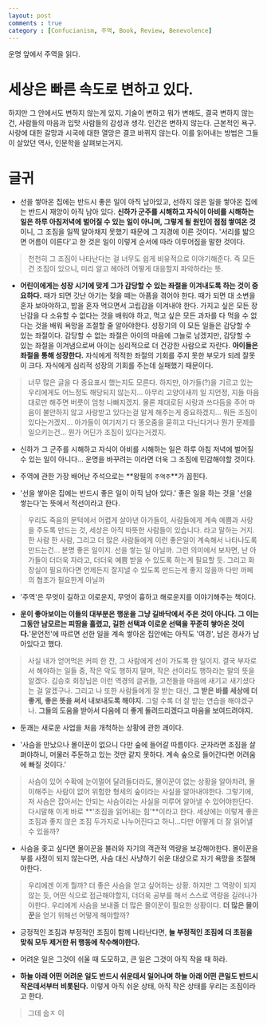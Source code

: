 ```yaml
---
layout: post
comments : true
category : [Confucianism, 주역, Book, Review, Benevolence]
---
```


운명 앞에서 주역을 읽다.

# 세상은 빠른 속도로 변하고 있다.

하지만 그 안에서도 변하지 않는게 있지.
기술이 변하고 뭐가 변해도, 결국 변하지 않는건, 사람들의 마음과 입맛
사람들의 감성과 생각.
인간은 변하지 않는다.
근본적인 욕구. 사랑에 대한 갈망과 시국에 대한 열망은 결코 바뀌지 않는다.
이를 읽어내는 방법은 그들이 살았던 역사, 인문학을 살펴보는거지.



# 글귀

- 선을 쌓아온 집에는 반드시 좋은 일이 아직 남아있고, 선하지 않은 일을 쌓아온 집에는 반드시 재앙이 아직 남아 있다. **신하가 군주를 시해하고 자식이 아비를 시해하는 일은 하루 아침저녁에 벌어질 수 있는 일이 아니며, 그렇게 될 원인이 점점 쌓여온 것**이니, 그 조짐을 일찍 알아채지 못했기 때문에 그 지경에 이른 것이다. '서리를 밟으면 어름이 이른다'고 한 것은 일이 이렇게 순서에 따라 이루어짐을 말한 것이다.

> 천천히 그 조짐이 나타난다는 걸 너무도 쉽게 비유적으로 이야기해준다. 즉 모든건 조짐이 있으니, 미리 알고 헤아려 어떻게 대응할지 파악하라는 뜻.


- **어린이에게는 성장 시기에 맞게 그가 감당할 수 있는 좌절을 이겨내도록 하는 것이 중요하다.** 때가 되면 갓난 아기는 젖을 떼는 아픔을 겪어야 한다. 때가 되면 대 소변을 혼자 보아야하고, 밥을 혼자 먹으면서 고립감을 이겨내야 한다. 가지고 싶은 모든 장난감을 다 소유할 수 없다는 것을 배워야 하고, 먹고 싶은 모든 과자를 다 먹을 수 없다는 것을 배워 욕망을 조절할 줄 알아야한다. 성장기의 이 모든 일들은 감당할 수 있는 좌절이다. 감당할 수 없는 좌절은 아이의 마음에 그늘로 남겠지만, 감당할 수 있는 좌절을 이겨냄으로써 아이는 심리적으로 더 건강한 사람으로 자란다. **아이들은 좌절을 통해 성장한다.** 자식에게 적적한 좌절의 기회를 주지 못한 부모가 되레 잘못이 크다. 자식에게 심리적 성장의 기회를 주는데 실패했기 때문이다.

> 너무 많은 글을 다 중요표시 했는지도 모른다. 하지만, 아가들(?)을 기르고 있는 우리에게도 어느정도 해당되지 않는지... 아무리 고양이새끼 일 지언정, 지들 마음대로만 해주면 버릇이 엄청 나빠지겠지. 물론 제대로된 사랑과 쓰다듬을 주어 마음이 불안하지 않고 사랑받고 있다는걸 알게 해주는게 중요하겠지... 뭐든 조짐이 있다는거겠지... 아가들이 여기저기 다 똥오줌을 묻히고 다닌다거나 뭔가 문제를 일으키는건... 뭔가 어딘가 조짐이 있다는거겠지.

- 신하가 그 군주를 시해하고 자식이 아비를 시해하는 일은 하루 아침 저녁에 벌어질 수 있는 일이 아니다... 운명을 바꾸려는 이라면 더욱 그 조짐에 민감해야할 것이다.


- 주역에 관한 가장 배어난 주석으로는 **왕필의 `주역주`**가 꼽힌다.

- '선을 쌓아온 집에는 반드시 좋은 일이 아직 남아 있다.' 좋은 일을 하는 것을 '선을 쌓는다'는 뜻에서 적선이라고 한다.

> 우리도 죽음의 문턱에서 어렵게 살아낸 아가들이, 사람들에게 계속 예쁨과 사랑을 주도록 만드는 것, 세상은 아직 따뜻한 사람들이 있습니다. 라고 말하는 거지. 한 사람 한 사람, 그리고 더 많은 사람들에게 이런 좋은일이 계속해서 나타나도록 만드는건... 분명 좋은 일이지. 선을 쌓는 일 아닐까. 그런 의미에서 보자면, 난 아가들이 더더욱 자라고, 더더욱 예쁨 받을 수 있도록 하는게 필요할 듯. 그리고 화장실이 필요하다면 언제든지 잘지낼 수 있도록 만드는게 좋지 않을까 다만 까페의 협조가 필요한게 아닐까

- '주역'은 무엇이 길하고 이로운지, 무엇이 흉하고 해로운지를 이야기해주는 책이다.

- **운이 좋아보이는 이들의 대부분은 행운을 그냥 길바닥에서 주은 것이 아니다. 그 이는 그동안 남모르는 피땀을 흘렸고, 길한 선택과 이로운 선택을 꾸준히 쌓아온 것이다.**'문언전'에 따르면 선한 일을 계속 쌓아온 집안에는 아직도 '여경', 남은 경사가 남아있다고 했다.

> 사실 내가 얻어먹은 커피 한 잔, 그 사람에게 선이 가도록 한 일이지. 결국 부자로서 해야하는 일들 중, 작은 악도 행하지 말며, 작은 선이라도 행하라는 말의 뜻을 알겠다. 김승호 회장님은 이런 역경의 글귀들, 고전들을 마음에 새기고 새기셨다는 걸 알겠구나. 그리고 나 또한 사람들에게 잘 받는 대신, **그 받은 바를 세상에 더 좋게, 좋은 뜻을 써서 내보내도록 해야지.** 그럴 수록 더 잘 받는 연습을 해야겠구나. **그들의 도움을 받아서 다음에 더 좋게 돌려드리겠다고 마음을 보여드려야지.**


- 둔괘는 새로운 사업을 처음 개척하는 상황에 관한 괘이다.

- '사슴을 만났으나 몰이꾼이 없으니 다만 숲에 들어갈 따름이다. 군자라면 조짐을 살펴야하니, 머물러 주둔하고 있는 것만 같지 못하다. 계속 숲으로 들어간다면 어려움에 빠질 것이다.'

> 사슴이 있어 수확에 눈이멀어 달려들더라도, 몰이꾼이 없는 상황을 알아차려, 몰이해주는 사람이 없어 위험한 형세의 숲이라는 사실을 알아내야한다. 그렇기에,저 사슴은 잡아서는 안되는 사슴이라는 사실을 미루어 알아낼 수 있어야한단다. 다시말해 이게 바로 **'조짐을 읽어내는 힘'**이라고 한다. 세상에는 이렇게 좋은 조짐과 좋지 않은 조짐 두가지로 나누어진다고 하니...다만 어떻게 더 잘 읽어낼 수 있을까?

- 사슴을 좇고 싶다면 몰이꾼을 불러와 자기의 객관적 역량을 보강해야한다. 몰이꾼을 부를 사정이 되지 않는다면, 사슴 대신 사냥하기 쉬운 대상으로 자기 욕망을 조절해야한다.

> 우리에겐 이게 뭘까? 더 좋은 사슴을 얻고 싶어하는 상황. 하지만 그 역량이 되지 않는 듯, 어떤 식으로 접근해야할지, 더더욱 공부를 해서 스스로 역량을 길러나가야한다. 우리에게 사슴을 보내줄 더 많은 몰이꾼이 필요한 상황이다. **더 많은 몰이꾼**을 얻기 위해선 어떻게 해야할까?


- 긍정적인 조짐과 부정적인 조짐이 함께 나타난다면, **늘 부정적인 조짐에 더 초점을 맞춰 모두 제거한 뒤 행동에 착수해야한다.**


- 어려운 일은 그것이 쉬울 때 도모하고, 큰 일은 그것이 아직 작을 때 하라.
- **하늘 아래 어떤 어려운 일도 반드시 쉬운데서 일어나며 하늘 아래 어떤 큰일도 반드시 작은데서부터 비롯된다.** 이렇게 아직 쉬운 상태, 아직 작은 상태를 우리는 조짐이라고 한다.

> 그데 숩ㅈ 이